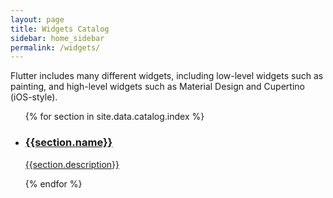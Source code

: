 ```yaml
---
layout: page
title: Widgets Catalog
sidebar: home_sidebar
permalink: /widgets/
---
```


Flutter includes many different widgets, including
low-level widgets such as painting, and high-level widgets
such as Material Design and Cupertino (iOS-style).

<ul class="cards">
{% for section in site.data.catalog.index %}
	<li class="cards__item">
		<a href="/widgets/{{section.id}}">
			<div class="card">
			<h3>{{section.name}}</h3>
			<p>{{section.description}}</p>
			</div>
		</a>
	</li>
 {% endfor %}
</ul>